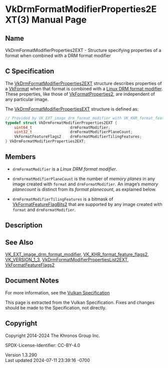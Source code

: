 # VkDrmFormatModifierProperties2EXT(3) Manual Page

## Name

VkDrmFormatModifierProperties2EXT - Structure specifying properties of a
format when combined with a DRM format modifier



## <a href="#_c_specification" class="anchor"></a>C Specification

The
[VkDrmFormatModifierProperties2EXT](https://registry.khronos.org/vulkan/specs/1.3-extensions/man/html/VkDrmFormatModifierProperties2EXT.html)
structure describes properties of a [VkFormat](https://registry.khronos.org/vulkan/specs/1.3-extensions/man/html/VkFormat.html) when that
format is combined with a <a
href="https://registry.khronos.org/vulkan/specs/1.3-extensions/html/vkspec.html#glossary-drm-format-modifier"
target="_blank" rel="noopener">Linux DRM format modifier</a>. These
properties, like those of
[VkFormatProperties2](https://registry.khronos.org/vulkan/specs/1.3-extensions/man/html/VkFormatProperties2.html), are independent of any
particular image.

The
[VkDrmFormatModifierPropertiesEXT](https://registry.khronos.org/vulkan/specs/1.3-extensions/man/html/VkDrmFormatModifierPropertiesEXT.html)
structure is defined as:

``` c
// Provided by VK_EXT_image_drm_format_modifier with VK_KHR_format_feature_flags2 or VK_VERSION_1_3
typedef struct VkDrmFormatModifierProperties2EXT {
    uint64_t                 drmFormatModifier;
    uint32_t                 drmFormatModifierPlaneCount;
    VkFormatFeatureFlags2    drmFormatModifierTilingFeatures;
} VkDrmFormatModifierProperties2EXT;
```

## <a href="#_members" class="anchor"></a>Members

- `drmFormatModifier` is a *Linux DRM format modifier*.

- `drmFormatModifierPlaneCount` is the number of *memory planes* in any
  image created with `format` and `drmFormatModifier`. An image’s
  *memory planecount* is distinct from its *format planecount*, as
  explained below.

- `drmFormatModifierTilingFeatures` is a bitmask of
  [VkFormatFeatureFlagBits2](https://registry.khronos.org/vulkan/specs/1.3-extensions/man/html/VkFormatFeatureFlagBits2.html) that are
  supported by any image created with `format` and `drmFormatModifier`.

## <a href="#_description" class="anchor"></a>Description

## <a href="#_see_also" class="anchor"></a>See Also

[VK_EXT_image_drm_format_modifier](https://registry.khronos.org/vulkan/specs/1.3-extensions/man/html/VK_EXT_image_drm_format_modifier.html),
[VK_KHR_format_feature_flags2](https://registry.khronos.org/vulkan/specs/1.3-extensions/man/html/VK_KHR_format_feature_flags2.html),
[VK_VERSION_1_3](https://registry.khronos.org/vulkan/specs/1.3-extensions/man/html/VK_VERSION_1_3.html),
[VkDrmFormatModifierPropertiesList2EXT](https://registry.khronos.org/vulkan/specs/1.3-extensions/man/html/VkDrmFormatModifierPropertiesList2EXT.html),
[VkFormatFeatureFlags2](https://registry.khronos.org/vulkan/specs/1.3-extensions/man/html/VkFormatFeatureFlags2.html)

## <a href="#_document_notes" class="anchor"></a>Document Notes

For more information, see the <a
href="https://registry.khronos.org/vulkan/specs/1.3-extensions/html/vkspec.html#VkDrmFormatModifierProperties2EXT"
target="_blank" rel="noopener">Vulkan Specification</a>

This page is extracted from the Vulkan Specification. Fixes and changes
should be made to the Specification, not directly.

## <a href="#_copyright" class="anchor"></a>Copyright

Copyright 2014-2024 The Khronos Group Inc.

SPDX-License-Identifier: CC-BY-4.0

Version 1.3.290  
Last updated 2024-07-11 23:39:16 -0700
